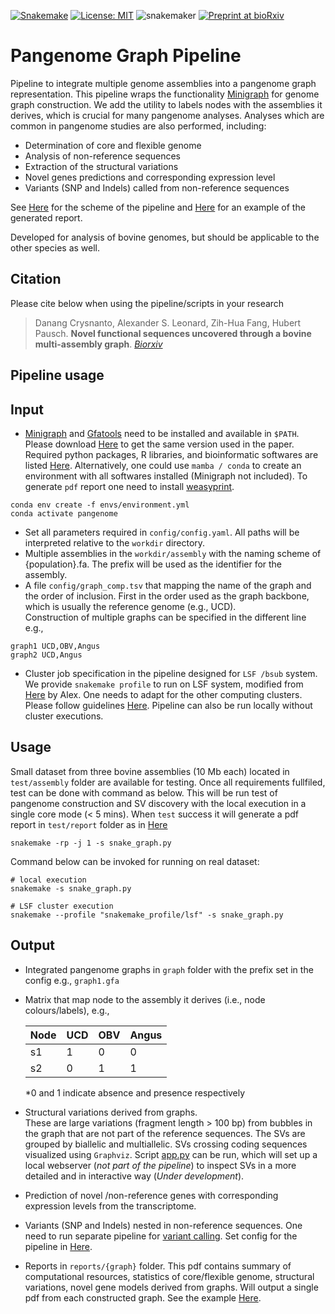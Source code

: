 [![Snakemake](https://img.shields.io/badge/snakemake-≥5.26.1-brightgreen.svg?style=flat)](https://snakemake.readthedocs.io)
[![License: MIT](https://img.shields.io/badge/License-MIT-yellow.svg)](https://opensource.org/licenses/MIT)
![snakemaker](https://github.com/ASLeonard/bovine-graphs/workflows/snakemaker/badge.svg)
[![Preprint at bioRxiv](https://img.shields.io/badge/preprint-bioRxiv-orange)](https://doi.org/10.1101/2021.01.08.425845)

# Pangenome Graph Pipeline

Pipeline to integrate multiple genome assemblies into a pangenome graph representation.
This pipeline wraps the functionality [Minigraph](https://github.com/lh3/minigraph) for genome graph construction. 
We add the utility to labels nodes with the assemblies it derives, which is crucial for many pangenome analyses. 
Analyses which are common in pangenome studies are also performed, including:    

- Determination of core and flexible genome    
- Analysis of non-reference sequences    
- Extraction of the structural variations     
- Novel genes predictions and corresponding expression level     
- Variants (SNP and Indels) called from non-reference sequences     

See [Here](pipeline_scheme.pdf) for the scheme of the pipeline and [Here](reports/taurus_report.pdf) for an example of the generated report. 

Developed for analysis of bovine genomes, but should be applicable to the other species as well.      

## Citation
Please cite below when using the pipeline/scripts in your research


> Danang Crysnanto, Alexander S. Leonard, Zih-Hua Fang, Hubert Pausch. **Novel functional sequences uncovered through a bovine multi-assembly graph**. *[Biorxiv](https://www.biorxiv.org/content/10.1101/2021.01.08.425845v1.full)*

## Pipeline usage

**Input**
---

- [Minigraph](https://github.com/lh3/minigraph) and [Gfatools](https://github.com/lh3/gfatools) need to be installed and available in `$PATH`. Please download [Here](https://doi.org/10.5281/zenodo.4393273) to get the same version used in the paper. 
Required python packages, R libraries, and bioinformatic softwares are listed [Here](envs/software_used.tsv). Alternatively, one could use `mamba / conda`
to create an environment with all softwares installed (Minigraph not included). To generate `pdf` report one need to install [weasyprint](https://weasyprint.org/start/).

```
conda env create -f envs/environment.yml
conda activate pangenome 
```

- Set all parameters required in `config/config.yaml`. All paths will be interpreted relative to the `workdir` directory. 
- Multiple assemblies in the `workdir/assembly` with the naming scheme of {population}.fa. The prefix will be used as the identifier for the assembly.
- A file `config/graph_comp.tsv` that mapping the name of the graph and the order of inclusion.
First in the order used as the graph backbone, which is usually the reference genome (e.g., UCD).       
Construction of multiple graphs can be specified in the different line e.g., 

``` 
graph1 UCD,OBV,Angus 
graph2 UCD,Angus 
```
- Cluster job specification in the pipeline designed for `LSF /bsub` system. We provide `snakemake profile` to run on LSF system, modified from [Here](https://github.com/Snakemake-Profiles/lsf) by Alex. One needs to adapt for the other computing clusters. Please follow guidelines [Here](https://github.com/snakemake-profiles). Pipeline can also be run locally without cluster executions. 


**Usage**    
---

Small dataset from three bovine assemblies (10 Mb each) located in `test/assembly` folder are available for testing. Once all requirements fullfiled, test can be done with command as below. This will be run test of pangenome construction and SV discovery with the local execution in a single core mode (< 5 mins). When `test` success it will generate a pdf report in `test/report` folder as in [Here](reports/test_report.pdf) 

```
snakemake -rp -j 1 -s snake_graph.py 
```

Command below can be invoked for running on real dataset:

```
# local execution
snakemake -s snake_graph.py

# LSF cluster execution
snakemake --profile "snakemake_profile/lsf" -s snake_graph.py
```

**Output**
---

- Integrated pangenome graphs in `graph` folder with the prefix set in the config e.g., `graph1.gfa`    
- Matrix that map node to the assembly it derives (i.e., node colours/labels), e.g.,    

    | Node | UCD | OBV | Angus |
    | ---- | --- | --- | ----- |
    | s1   | 1   | 0   | 0     |
    | s2   | 0   | 1   | 1     |

    *0 and 1 indicate absence and presence respectively

- Structural variations derived from graphs.      
These are large variations (fragment length > 100 bp) from bubbles in the graph that are
not part of the reference sequences. The SVs are grouped by biallelic and multiallelic. SVs crossing coding sequences visualized using `Graphviz`. Script [app.py](visualize/app.py) can be run, which will set up a local webserver (*not part of the pipeline*) to inspect SVs in a more detailed and in interactive way (*Under development*). 

- Prediction of novel /non-reference genes with corresponding expression levels from the transcriptome. 

- Variants (SNP and Indels) nested in non-reference sequences. One need to run separate pipeline for [variant calling](subworkflows/variant_calling.py). Set config for the pipeline in [Here](config/config_varcall.yaml). 

- Reports in `reports/{graph}` folder. This pdf contains summary of computational resources, statistics of core/flexible genome, structural variations, novel gene models derived from graphs. 
Will output a single pdf from each constructed graph. See the example [Here](reports/taurus_report.pdf).
